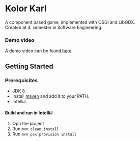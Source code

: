 # Kolor Karl
A component based game, implemented with OSGI and LibGDX.  
Created at 4. semester in Software Engineering.

### Demo video
A demo video can be found [here](https://www.youtube.com/watch?v=k0Ae5hZ0lj0)

## Getting Started

### Prerequisites
* JDK 8.
* Install [maven](https://maven.apache.org/download.cgi) and add it to your PATH.
* IntelliJ.

#### Build and run in IntelliJ
1. Opn the project
1. Run `mvn clean install`
1. Run `mvn pax:provision install`
